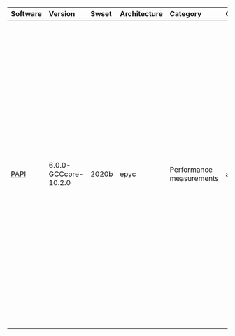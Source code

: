 | Software                                                      | Version                     | Swset        | Architecture   | Category                        | Clusters    | Description                                                                                                                                                                                                                                                                                                                                                                                                                                                                        |
|:--------------------------------------------------------------|:----------------------------|:-------------|:---------------|:--------------------------------|:------------|:-----------------------------------------------------------------------------------------------------------------------------------------------------------------------------------------------------------------------------------------------------------------------------------------------------------------------------------------------------------------------------------------------------------------------------------------------------------------------------------|
| <p><a href=https://icl.cs.utk.edu/projects/papi/>PAPI</a></p> | <p>6.0.0-GCCcore-10.2.0</p> | <p>2020b</p> | <p>epyc</p>    | <p>Performance measurements</p> | <p>aion</p> | PAPI provides the tool designer and application engineer with a consistent interface and methodology for use of the performance counter hardware found in most major microprocessors. PAPI enables software engineers to see, in near real time, the relation between software performance and processor events. In addition Component PAPI provides access to a collection of components that expose performance measurement opportunites across the hardware and software stack. |